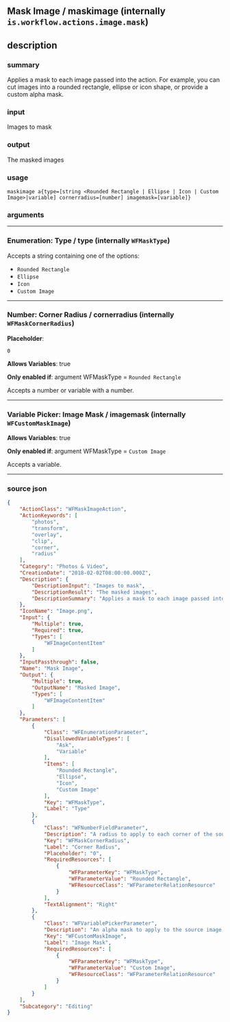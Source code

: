 
## Mask Image / maskimage (internally `is.workflow.actions.image.mask`)


## description

### summary

Applies a mask to each image passed into the action. For example, you can cut images into a rounded rectangle, ellipse or icon shape, or provide a custom alpha mask.


### input

Images to mask


### output

The masked images

### usage
```
maskimage a{type=[string <Rounded Rectangle | Ellipse | Icon | Custom Image>|variable] cornerradius=[number] imagemask=[variable]}
```

### arguments

---

### Enumeration: Type / type (internally `WFMaskType`)


Accepts a string 
containing one of the options:

- `Rounded Rectangle`
- `Ellipse`
- `Icon`
- `Custom Image`

---

### Number: Corner Radius / cornerradius (internally `WFMaskCornerRadius`)
**Placeholder**:
```
0
```
**Allows Variables**: true

**Only enabled if**: argument WFMaskType = `Rounded Rectangle`

Accepts a number 
or variable
with a number.

---

### Variable Picker: Image Mask / imagemask (internally `WFCustomMaskImage`)
**Allows Variables**: true

**Only enabled if**: argument WFMaskType = `Custom Image`

Accepts a variable.

---

### source json

```json
{
	"ActionClass": "WFMaskImageAction",
	"ActionKeywords": [
		"photos",
		"transform",
		"overlay",
		"clip",
		"corner",
		"radius"
	],
	"Category": "Photos & Video",
	"CreationDate": "2018-02-02T08:00:00.000Z",
	"Description": {
		"DescriptionInput": "Images to mask",
		"DescriptionResult": "The masked images",
		"DescriptionSummary": "Applies a mask to each image passed into the action. For example, you can cut images into a rounded rectangle, ellipse or icon shape, or provide a custom alpha mask."
	},
	"IconName": "Image.png",
	"Input": {
		"Multiple": true,
		"Required": true,
		"Types": [
			"WFImageContentItem"
		]
	},
	"InputPassthrough": false,
	"Name": "Mask Image",
	"Output": {
		"Multiple": true,
		"OutputName": "Masked Image",
		"Types": [
			"WFImageContentItem"
		]
	},
	"Parameters": [
		{
			"Class": "WFEnumerationParameter",
			"DisallowedVariableTypes": [
				"Ask",
				"Variable"
			],
			"Items": [
				"Rounded Rectangle",
				"Ellipse",
				"Icon",
				"Custom Image"
			],
			"Key": "WFMaskType",
			"Label": "Type"
		},
		{
			"Class": "WFNumberFieldParameter",
			"Description": "A radius to apply to each corner of the source image in pixels.",
			"Key": "WFMaskCornerRadius",
			"Label": "Corner Radius",
			"Placeholder": "0",
			"RequiredResources": [
				{
					"WFParameterKey": "WFMaskType",
					"WFParameterValue": "Rounded Rectangle",
					"WFResourceClass": "WFParameterRelationResource"
				}
			],
			"TextAlignment": "Right"
		},
		{
			"Class": "WFVariablePickerParameter",
			"Description": "An alpha mask to apply to the source image, where darker colors become transparent and lighter colors remain opaque. If the mask is sized differently than the source image, the mask is resized to match the dimensions of the source image.",
			"Key": "WFCustomMaskImage",
			"Label": "Image Mask",
			"RequiredResources": [
				{
					"WFParameterKey": "WFMaskType",
					"WFParameterValue": "Custom Image",
					"WFResourceClass": "WFParameterRelationResource"
				}
			]
		}
	],
	"Subcategory": "Editing"
}
```
